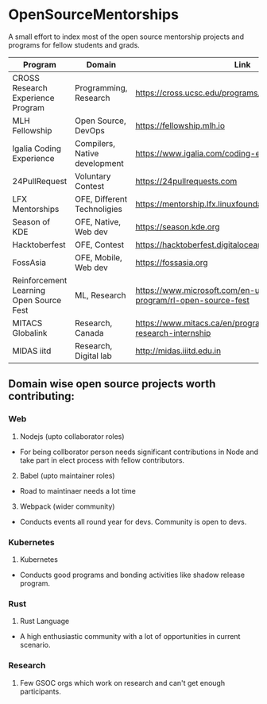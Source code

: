 # OpenSourceMentorships
A small effort to index most of the open source mentorship projects and programs for fellow students and grads.

| Program | Domain | Link |
| ------ | ------ | ------ |
| CROSS Research Experience Program | Programming, Research| https://cross.ucsc.edu/programs/osre2021.html
| MLH Fellowship | Open Source, DevOps| https://fellowship.mlh.io
| Igalia Coding Experience | Compilers, Native development | https://www.igalia.com/coding-experience
| 24PullRequest | Voluntary Contest| https://24pullrequests.com
| LFX Mentorships | OFE, Different Technoligies | https://mentorship.lfx.linuxfoundation.org
| Season of KDE | OFE, Native, Web dev | https://season.kde.org
| Hacktoberfest | OFE, Contest | https://hacktoberfest.digitalocean.com
| FossAsia | OFE, Mobile, Web dev | https://fossasia.org
| Reinforcement Learning Open Source Fest | ML, Research | https://www.microsoft.com/en-us/research/academic-program/rl-open-source-fest
| MITACS Globalink | Research, Canada | https://www.mitacs.ca/en/programs/globalink/globalink-research-internship
| MIDAS iitd | Research, Digital lab | http://midas.iiitd.edu.in

## Domain wise open source projects worth contributing:

### Web 
1. Nodejs (upto collaborator roles)
- For being collborator person needs significant contributions in Node and take part in elect process with fellow contributors.
2. Babel (upto maintainer roles)
- Road to maintinaer needs a lot time
3. Webpack (wider community)
- Conducts events all round year for devs. Community is open to devs.

### Kubernetes
1. Kubernetes
- Conducts good programs and bonding activities like shadow release program.

### Rust
1. Rust Language
- A high enthusiastic community with a lot of opportunities in current scenario.

### Research
1. Few GSOC orgs which work on research and can't get enough  participants.
